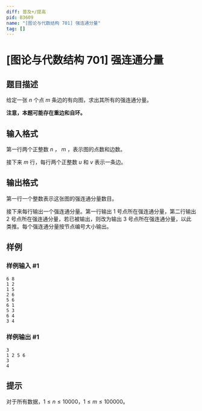 ```yaml
---
diff: 普及+/提高
pid: B3609
name: "[图论与代数结构 701] 强连通分量"
tag: []
---
```

# [图论与代数结构 701] 强连通分量
## 题目描述

给定一张 $n$ 个点 $m$ 条边的有向图，求出其所有的强连通分量。

**注意，本题可能存在重边和自环。**
## 输入格式

第一行两个正整数 $n$ ， $m$ ，表示图的点数和边数。

接下来 $m$ 行，每行两个正整数 $u$ 和 $v$ 表示一条边。
## 输出格式

第一行一个整数表示这张图的强连通分量数目。

接下来每行输出一个强连通分量。第一行输出 1 号点所在强连通分量，第二行输出 2 号点所在强连通分量，若已被输出，则改为输出 3 号点所在强连通分量，以此类推。每个强连通分量按节点编号大小输出。

## 样例

### 样例输入 #1
```
6 8
1 2
1 5
2 6
5 6
6 1
5 3
6 4
3 4

```
### 样例输出 #1
```
3
1 2 5 6
3
4

```
## 提示

对于所有数据，$1 \le n \le 10000$，$1 \le m \le 100000$。
